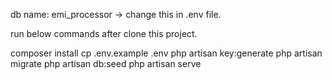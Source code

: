 db name: emi_processor -> change this in .env file.

run below commands after clone this project.

composer install
cp .env.example .env
php artisan key:generate
php artisan migrate
php artisan db:seed
php artisan serve
